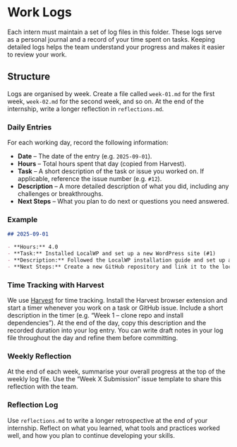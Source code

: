 # Work Logs

Each intern must maintain a set of log files in this folder. These logs serve as a personal journal and a record of your time spent on tasks. Keeping detailed logs helps the team understand your progress and makes it easier to review your work.

## Structure

Logs are organised by week. Create a file called `week-01.md` for the first week, `week-02.md` for the second week, and so on. At the end of the internship, write a longer reflection in `reflections.md`.

### Daily Entries

For each working day, record the following information:

- **Date** – The date of the entry (e.g. `2025‑09‑01`).
- **Hours** – Total hours spent that day (copied from Harvest).
- **Task** – A short description of the task or issue you worked on. If applicable, reference the issue number (e.g. `#12`).
- **Description** – A more detailed description of what you did, including any challenges or breakthroughs.
- **Next Steps** – What you plan to do next or questions you need answered.

### Example

```markdown
## 2025‑09‑01

- **Hours:** 4.0
- **Task:** Installed LocalWP and set up a new WordPress site (#1)
- **Description:** Followed the LocalWP installation guide and set up a fresh site. Installed the Twenty Twenty‑Four theme and activated the Create Block Theme plugin.
- **Next Steps:** Create a new GitHub repository and link it to the local project.
```

### Time Tracking with Harvest

We use [Harvest](https://www.getharvest.com/) for time tracking. Install the Harvest browser extension and start a timer whenever you work on a task or GitHub issue. Include a short description in the timer (e.g. “Week 1 – clone repo and install dependencies”). At the end of the day, copy this description and the recorded duration into your log entry. You can write draft notes in your log file throughout the day and refine them before committing.

### Weekly Reflection

At the end of each week, summarise your overall progress at the top of the weekly log file. Use the “Week X Submission” issue template to share this reflection with the team.

### Reflection Log

Use `reflections.md` to write a longer retrospective at the end of your internship. Reflect on what you learned, what tools and practices worked well, and how you plan to continue developing your skills.

